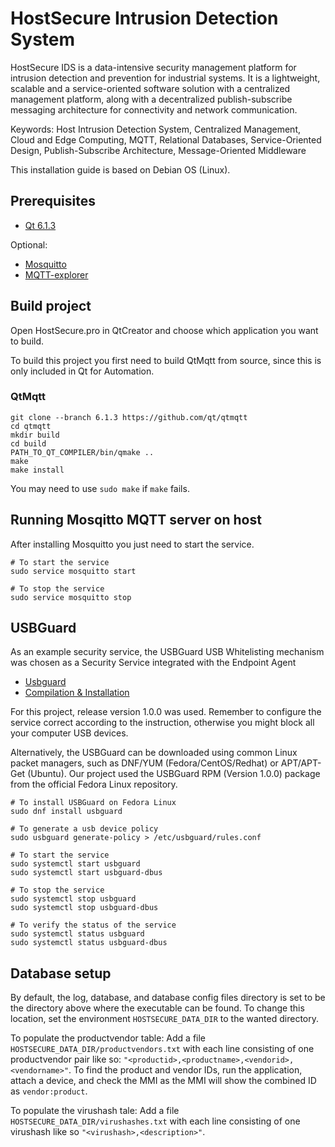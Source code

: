 # HostSecure Intrusion Detection System
HostSecure IDS is a data-intensive security management platform for intrusion detection and prevention for industrial systems. It is a lightweight, scalable and a service-oriented software solution with a centralized management platform, along with a decentralized publish-subscribe messaging architecture for connectivity and network communication. 

Keywords: Host Intrusion Detection System, Centralized Management, Cloud and Edge Computing, MQTT, Relational Databases, Service-Oriented Design, Publish-Subscribe Architecture, Message-Oriented Middleware

This installation guide is based on Debian OS (Linux).

## Prerequisites
- [Qt 6.1.3](https://www.qt.io/download)

Optional:
- [Mosquitto](https://mosquitto.org/download/)
- [MQTT-explorer](http://mqtt-explorer.com/)

## Build project
Open HostSecure.pro in QtCreator and choose which application you want to build. 

To build this project you first need to build QtMqtt from source, since this is only included in Qt for Automation.

### QtMqtt
```
git clone --branch 6.1.3 https://github.com/qt/qtmqtt
cd qtmqtt
mkdir build
cd build
PATH_TO_QT_COMPILER/bin/qmake .. 
make 
make install
```
You may need to use `sudo make` if `make` fails.

## Running Mosqitto MQTT server on host
After installing Mosquitto you just need to start the service.
```
# To start the service
sudo service mosquitto start

# To stop the service
sudo service mosquitto stop
```

## USBGuard
As an example security service, the USBGuard USB Whitelisting mechanism was chosen as a Security Service integrated with the Endpoint Agent
- [Usbguard](https://usbguard.github.io/)
- [Compilation & Installation](https://usbguard.github.io/documentation/compilation.html)

For this project, release version 1.0.0 was used. Remember to configure the service correct according to the instruction, otherwise you might block all your computer USB devices.

Alternatively, the USBGuard can be downloaded using common Linux packet managers, such as DNF/YUM (Fedora/CentOS/Redhat) or APT/APT-Get (Ubuntu). Our project used the USBGuard RPM (Version 1.0.0) package from the official Fedora Linux repository.
```
# To install USBGuard on Fedora Linux
sudo dnf install usbguard

# To generate a usb device policy
sudo usbguard generate-policy > /etc/usbguard/rules.conf

# To start the service
sudo systemctl start usbguard
sudo systemctl start usbguard-dbus

# To stop the service
sudo systemctl stop usbguard
sudo systemctl stop usbguard-dbus

# To verify the status of the service
sudo systemctl status usbguard
sudo systemctl status usbguard-dbus
```

## Database setup
By default, the log, database, and database config files directory is set to be the directory above where the executable can be found. To change this location, set the environment `HOSTSECURE_DATA_DIR` to the wanted directory.

To populate the productvendor table: Add a file `HOSTSECURE_DATA_DIR/productvendors.txt` with each line consisting of one productvendor pair like so: `"<productid>,<productname>,<vendorid>,<vendorname>"`.
To find the product and vendor IDs, run the application, attach a device, and check the MMI as the MMI will show the combined ID as `vendor:product`.

To populate the virushash tale: Add a file `HOSTSECURE_DATA_DIR/virushashes.txt` with each line consisting of one virushash like so `"<virushash>,<description>"`.
